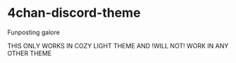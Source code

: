 # 4chan-discord-theme
Funposting galore

THIS ONLY WORKS IN COZY LIGHT THEME AND !WILL NOT! WORK IN ANY OTHER THEME
